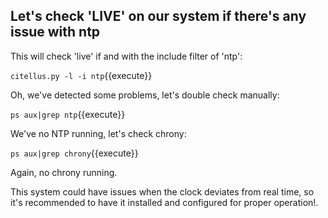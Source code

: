 ## Let's check 'LIVE' on our system if there's any issue with ntp

This will check 'live' if and with the include filter of 'ntp':

`citellus.py -l -i ntp`{{execute}}

Oh, we've detected some problems, let's double check manually:

`ps aux|grep ntp`{{execute}}

We've no NTP running, let's check chrony:

`ps aux|grep chrony`{{execute}}

Again, no chrony running.

This system could have issues when the clock deviates from real time, so it's recommended to have it installed and configured for proper operation!.
